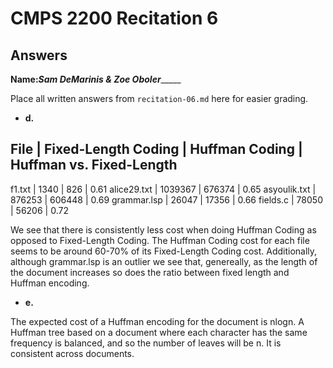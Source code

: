 # CMPS 2200 Recitation 6
## Answers

**Name:**___Sam DeMarinis & Zoe Oboler________


Place all written answers from `recitation-06.md` here for easier grading.



- **d.**

File        | Fixed-Length Coding | Huffman Coding | Huffman vs. Fixed-Length
----------------------------------------------------------------------
f1.txt         | 1340                | 826            | 0.61
alice29.txt    | 1039367             | 676374         | 0.65
asyoulik.txt   | 876253              | 606448         | 0.69
grammar.lsp    | 26047               | 17356          | 0.66
fields.c       | 78050               | 56206          | 0.72

We see that there is consistently less cost when doing Huffman Coding as opposed to Fixed-Length Coding. The Huffman Coding cost for each file seems to be around 60-70% of its Fixed-Length Coding cost. Additionally, although grammar.lsp is an outlier we see that, genereally, as the length of the document increases so does the ratio between fixed length and Huffman encoding.


- **e.**

The expected cost of a Huffman encoding for the document is nlogn. A Huffman tree based on a document where each character has the same frequency is balanced, and so the number of leaves will be n. It is consistent across documents.
